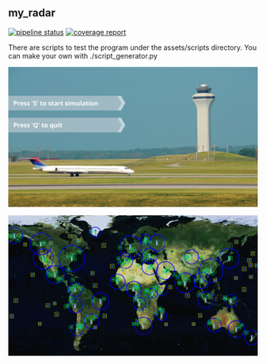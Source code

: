 ## my_radar

[![pipeline status](https://gitlab.com/julienp17/my_radar/badges/master/pipeline.svg)](https://gitlab.com/julienp17/my_radar/commits/master)
[![coverage report](https://gitlab.com/julienp17/my_radar/badges/master/coverage.svg)](https://gitlab.com/julienp17/my_radar/commits/master)

There are scripts to test the program under the assets/scripts directory.
You can make your own with ./script_generator.py

![Start Menu](assets/backgrounds/start_menu.png)

![Simulation Screeshot](assets/backgrounds/sim_screenshot.png)
